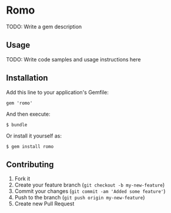 # Romo

TODO: Write a gem description

## Usage

TODO: Write code samples and usage instructions here

## Installation

Add this line to your application's Gemfile:

    gem 'romo'

And then execute:

    $ bundle

Or install it yourself as:

    $ gem install romo

## Contributing

1. Fork it
2. Create your feature branch (`git checkout -b my-new-feature`)
3. Commit your changes (`git commit -am 'Added some feature'`)
4. Push to the branch (`git push origin my-new-feature`)
5. Create new Pull Request

